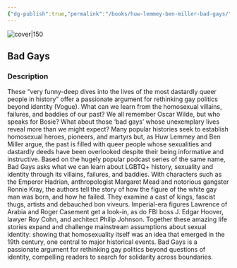 ```yaml
---
{"dg-publish":true,"permalink":"/books/huw-lemmey-ben-miller-bad-gays/","title":"\"Bad Gays\"","tags":["history","non-fiction"]}
---
```




![cover|150](http://books.google.com/books/content?id=bk6GEAAAQBAJ&printsec=frontcover&img=1&zoom=1&edge=curl&source=gbs_api)

## Bad Gays

### Description

These “very funny-deep dives into the lives of the most dastardly queer people in history” offer a passionate argument for rethinking gay politics beyond identity (Vogue). What can we learn from the homosexual villains, failures, and baddies of our past? We all remember Oscar Wilde, but who speaks for Bosie? What about those ‘bad gays’ whose unexemplary lives reveal more than we might expect? Many popular histories seek to establish homosexual heroes, pioneers, and martyrs but, as Huw Lemmey and Ben Miller argue, the past is filled with queer people whose sexualities and dastardly deeds have been overlooked despite their being informative and instructive. Based on the hugely popular podcast series of the same name, Bad Gays asks what we can learn about LGBTQ+ history, sexuality and identity through its villains, failures, and baddies. With characters such as the Emperor Hadrian, anthropologist Margaret Mead and notorious gangster Ronnie Kray, the authors tell the story of how the figure of the white gay man was born, and how he failed. They examine a cast of kings, fascist thugs, artists and debauched bon viveurs. Imperial-era figures Lawrence of Arabia and Roger Casement get a look-in, as do FBI boss J. Edgar Hoover, lawyer Roy Cohn, and architect Philip Johnson. Together these amazing life stories expand and challenge mainstream assumptions about sexual identity: showing that homosexuality itself was an idea that emerged in the 19th century, one central to major historical events. Bad Gays is a passionate argument for rethinking gay politics beyond questions of identity, compelling readers to search for solidarity across boundaries.
```